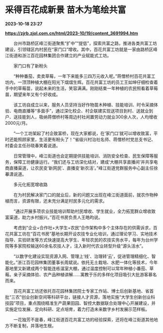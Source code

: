 # 采得百花成新景 苗木为笔绘共富

**2023-10-18 23:27**

**https://zjrb.zjol.com.cn/html/2023-10/19/content_3691994.htm**

　　台州市路桥区峰江街道聚焦“扩中”“提低”，探索共富之路，推进各类共富工坊建设，引领辖区内村民在“家门口”增收。其中，百花共富工坊就是一家由路桥区峰江街道和浙江百花园林集团合作建立的产业赋能式工坊。

　　家门口有了新盼头

　　“种种番茄，卖卖草莓，一年下来能多三四万元收入呢。”蒋僧桥村百花共富工坊内，一顶顶种植大棚在阳光下熠熠生辉。百花共富工坊的员工王如坤仔细检查着手中的草莓苗，说起未来的生活，笑容满满。刚刚结束一年种植的农民照看着草莓苗，期望来年又有个好收成。

　　该工坊自成立以来，服务人员坚持当好作物苗木种植、技能培训、时令采摘体验、电商直播等“多面手”，通过深化校企、村企联建实现送项目到村、送就业到户、送技能到人，吸纳蒋僧桥村等周边村社闲置劳动力就业300余人次，人均增收2000元/月。

　　“一个工坊架起了村企致富桥，现在大家都说，在‘家门口’就可以增收致富，平时还能照顾家里，生活更有盼头了！”省级兴村治社名师、蒋僧桥村党总支书记、村委会主任孙晓春笑着说道。

　　日常管理中，峰江街道也会定期提供技能培训、消防安全检查、民生保障等服务，保障工坊健康运行。“我们还与工坊深化结对，建成‘大棚共享直播间’并共享电商直播渠道，让农民变‘新网民’、直播变‘新农活’。”峰江街道党群服务中心副主任徐摹潇说道。

　　多元化拓宽增收路

　　在为村民解决家门口的就业后，新的问题又出现在峰江街道面前，就农作物种植而言，资源有限，还未充分满足村民多元化的需求。

　　“通过开展多项农业技能培训帮助村民增收、学生就业，全力拓宽群众增收致富渠道，助力乡村振兴。”百花书房负责人王皓昀说。

　　考虑到“企业+合作社+大学生+农民”合作架构中多个主体存在的供需诉求，百花共富工坊在“百花书房”基地长期开设农技专业化培训，通过理论学习、实地技术指导、实验研发等方式快速提高大学生、年轻农民的农技实务水平，每年为台州学院等多家院校输送60余名农技人才，注入新时代农业转型升级“源头活水”。

　　“以数字化建设实现资源入网、管理上‘线’、治理转‘云’，促进管理精细化、智能化。”浙江百花园林集团董事长周斌说。依托无土栽培、水肥一体化等技术，今年基地里又新建成两个智能连栋温室大棚，通过温度控制可以常年种植小番茄、草莓。亲子采摘体验、农产品种植讲解……寓教于乐的多样化项目吸引大批游客慕名而来。

　　百花共富工坊还依托百花园林集团院士专家工作站、博士后创新基地、省首批“三农”创业创新空间等科研平台，链接人才资源，落地实施“大学生创新创业科技园”项目，重点围绕精准生产蔬果田园、智控大数据联合处理中心开展建设，并实施定位发展、定向科研、定点培育，着力打造未来数字乡村发展示范样板。

　　一花独芳不是春，峰江街道百花共富工坊的经验探索，还将在峰江街道其他地方不断复制，并落地生根。